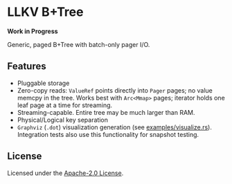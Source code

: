 # LLKV B+Tree

**Work in Progress**

Generic, paged B+Tree with batch-only pager I/O.

## Features

- Pluggable storage
- Zero-copy reads: `ValueRef` points directly into `Pager` pages; no value memcpy in the tree. Works best with `Arc<Mmap>` pages; iterator holds one leaf page at a time for streaming.
- Streaming-capable. Entire tree may be much larger than RAM.
- Physical/Logical key separation
- `Graphviz` (`.dot`) visualization generation (see [examples/visualize.rs](examples/visualize.rs)). Integration tests also use this functionality for snapshot testing.

## License

Licensed under the [Apache-2.0 License](../LICENSE).
